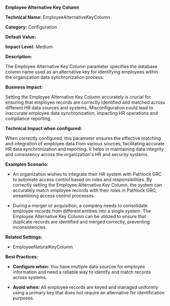 **Employee Alternative Key Column**

**Technical Name:** EmployeeAlternativeKeyColumn

**Category:** Configuration

**Default Value:**

**Impact Level:** Medium

**Description:** 

The Employee Alternative Key Column parameter specifies the database column name used as an alternative key for identifying employees within the organization data synchronization process.

**Business Impact:**

Setting the Employee Alternative Key Column accurately is crucial for ensuring that employee records are correctly identified and matched across different HR data sources and systems. Misconfiguration could lead to inaccurate employee data synchronization, impacting HR operations and compliance reporting.

**Technical Impact when configured:**

When correctly configured, this parameter ensures the effective matching and integration of employee data from various sources, facilitating accurate HR data synchronization and reporting. It helps in maintaining data integrity and consistency across the organization's HR and security systems.

**Examples Scenario:**

- An organization wishes to integrate their HR system with Pathlock GRC to automate access control based on roles and responsibilities. By correctly setting the Employee Alternative Key Column, the system can accurately match employee records with their roles in Pathlock GRC, streamlining access control processes.
  
- During a merger or acquisition, a company needs to consolidate employee records from different entities into a single system. The Employee Alternative Key Column can be utilized to ensure that duplicate records are identified and merged correctly, preventing inconsistencies.

**Related Settings:**

- EmployeeNaturalKeyColumn

**Best Practices:** 

- **Configure when:** You have multiple data sources for employee information and need a reliable way to identify and match records across systems.
  
- **Avoid when:** All employee records are keyed and managed uniformly using a primary key that does not require an alternative for identification purposes.
